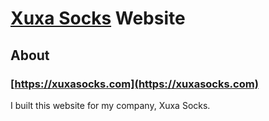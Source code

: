 # [Xuxa Socks](https://xuxasocks.com) Website


## About

### [https://xuxasocks.com](https://xuxasocks.com)

I built this website for my company, Xuxa Socks. 

